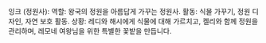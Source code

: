 잉크 (정원사):
역할: 왕국의 정원을 아름답게 가꾸는 정원사.
활동: 식물 가꾸기, 정원 디자인, 자연 보호 활동.
상황: 레디와 해시에게 식물에 대해 가르치고, 켈리와 함께 정원을 관리하며, 레모네 여왕님을 위한 특별한 꽃밭을 만듭니다.
